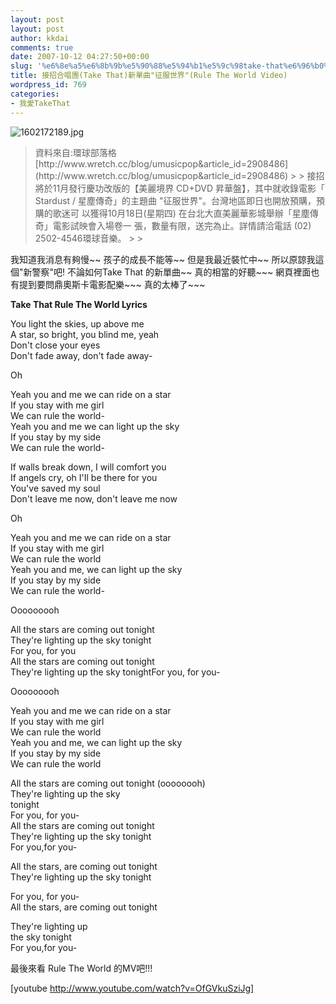 ```yaml
---
layout: post
layout: post
author: kkdai
comments: true
date: 2007-10-12 04:27:50+00:00
slug: '%e6%8e%a5%e6%8b%9b%e5%90%88%e5%94%b1%e5%9c%98take-that%e6%96%b0%e5%96%ae%e6%9b%b2%e5%be%81%e6%9c%8d%e4%b8%96%e7%95%8crule-the-world-video'
title: 接招合唱團(Take That)新單曲"征服世界"(Rule The World Video)
wordpress_id: 769
categories:
- 我愛TakeThat
---
```


![1602172189.jpg](http://farm3.static.flickr.com/2044/1544552275_5a4acaed3b.jpg)

<blockquote>資料來自:環球部落格  
[http://www.wretch.cc/blog/umusicpop&article_id=2908486](http://www.wretch.cc/blog/umusicpop&article_id=2908486)
> 
> 接招將於11月發行慶功改版的【美麗境界 CD+DVD 昇華盤】，其中就收錄電影「  
Stardust / 星塵傳奇」的主題曲 "征服世界"。台灣地區即日也開放預購，預購的歌迷可  
以獲得10月18日(星期四) 在台北大直美麗華影城舉辦「星塵傳奇」電影試映會入場卷一  
張，數量有限，送完為止。詳情請洽電話 (02) 2502-4546環球音樂。
> 
> </blockquote>

我知道我消息有夠慢~~ 孩子的成長不能等~~ 但是我最近裝忙中~~ 所以原諒我這個"新警察"吧! 不論如何Take That 的新單曲~~ 真的相當的好聽~~~ 網頁裡面也有提到要問鼎奧斯卡電影配樂~~~ 真的太棒了~~~

**Take That Rule The World Lyrics**

You light the skies, up above me  
A star, so bright, you blind me, yeah  
Don't close your eyes  
Don't fade away, don't fade away-

Oh

Yeah you and me we can ride on a star  
If you stay with me girl  
We can rule the world-  
Yeah you and me we can light up the sky  
If you stay by my side  
We can rule the world-

If walls break down, I will comfort you  
If angels cry, oh I'Il be there for you  
You've saved my soul  
Don't leave me now, don't leave me now

Oh

Yeah you and me we can ride on a star  
If you stay with me girl  
We can rule the world  
Yeah you and me, we can light up the sky  
If you stay by my side  
We can rule the world-

Ooooooooh

  
All the stars are coming out tonight  
They're lighting up the sky tonight  
For you, for you  
All the stars are coming out tonight  
They're lighting up the sky tonightFor you, for you-

Ooooooooh

Yeah you and me we can ride on a star  
If you stay with me girl  
We can rule the world  
Yeah you and me, we can light up the sky  
If you stay by my side  
We can rule the world

All the stars are coming out tonight (oooooooh)  
They're lighting up the sky  
tonight  
For you, for you-  
All the stars are coming out tonight  
They're lighting up the sky tonight  
For you,for you-

All the stars, are coming out tonight  
They're lighting up the sky tonight

For you, for you-  
All the stars, are coming out tonight  


They're lighting up  
the sky tonight  
For you,for you-

最後來看 Rule The World 的MV吧!!!

[youtube http://www.youtube.com/watch?v=OfGVkuSziJg]
